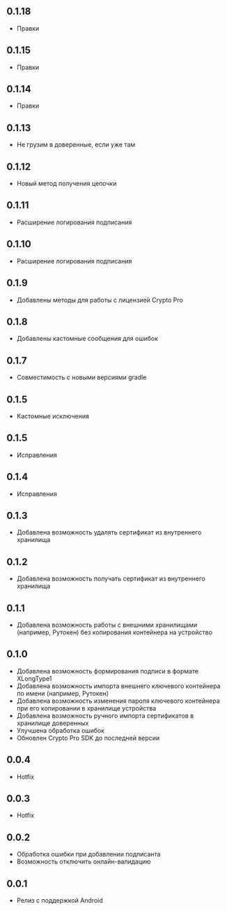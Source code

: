 ## 0.1.18

- Правки

## 0.1.15

- Правки

## 0.1.14

- Правки

## 0.1.13

- Не грузим в доверенные, если уже там

## 0.1.12

- Новый метод получения цепочки

## 0.1.11

- Расширение логирования подписания

## 0.1.10

- Расширение логирования подписания

## 0.1.9

- Добавлены методы для работы с лицензией Crypto Pro

## 0.1.8

- Добавлены кастомные сообщения для ошибок

## 0.1.7

- Совместимость с новыми версиями gradle

## 0.1.5

- Кастомные исключения

## 0.1.5

- Исправления

## 0.1.4

- Исправления

## 0.1.3

- Добавлена возможность удалять сертификат из внутреннего хранилища

## 0.1.2

- Добавлена возможность получать сертификат из внутреннего хранилища

## 0.1.1

- Добавлена возможность работы с внешними хранилищами (например, Рутокен) без копирования контейнера на устройство

## 0.1.0

- Добавлена возможность формирования подписи в формате XLongType1
- Добавлена возможность импорта внешнего ключевого контейнера по имени (например, Рутокен)
- Добавлена возможность изменения пароля ключевого контейнера при его копировании в хранилище устройства
- Добавлена возможность ручного импорта сертификатов в хранилище доверенных
- Улучшена обработка ошибок
- Обновлен Crypto Pro SDK до последней версии

## 0.0.4

- Hotfix

## 0.0.3

- Hotfix

## 0.0.2

- Обработка ошибки при добавлении подписанта
- Возможность отключить онлайн-валидацию

## 0.0.1

- Релиз с поддержкой Android
